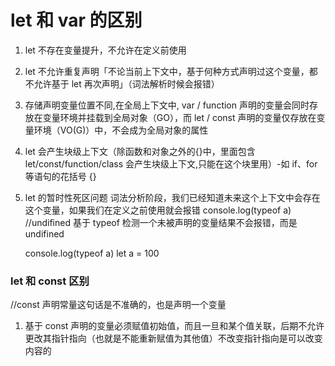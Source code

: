 # let 和 var 的区别

1. let 不存在变量提升，不允许在定义前使用

2. let 不允许重复声明「不论当前上下文中，基于何种方式声明过这个变量，都不允许基于 let 再次声明」（词法解析时候会报错）

3. 存储声明变量位置不同,在全局上下文中,
var / function 声明的变量会同时存放在变量环境并挂载到全局对象（GO），而 let / const 声明的变量仅存放在变量环境（VO(G)）中，不会成为全局对象的属性

4. let 会产生块级上下文（除函数和对象之外的{}中，里面包含 let/const/function/class 会产生块级上下文,只能在这个块里用）-如 if、for 等语句的花括号 {}

5. let 的暂时性死区问题
   词法分析阶段，我们已经知道未来这个上下文中会存在这个变量，如果我们在定义之前使用就会报错
   console.log(typeof a) //undifined 基于 typeof 检测一个未被声明的变量结果不会报错，而是 undifined

   console.log(typeof a)
   let a = 100

### let 和 const 区别

//const 声明常量这句话是不准确的，也是声明一个变量

1. 基于 const 声明的变量必须赋值初始值，而且一旦和某个值关联，后期不允许更改其指针指向（也就是不能重新赋值为其他值）不改变指针指向是可以改变内容的
